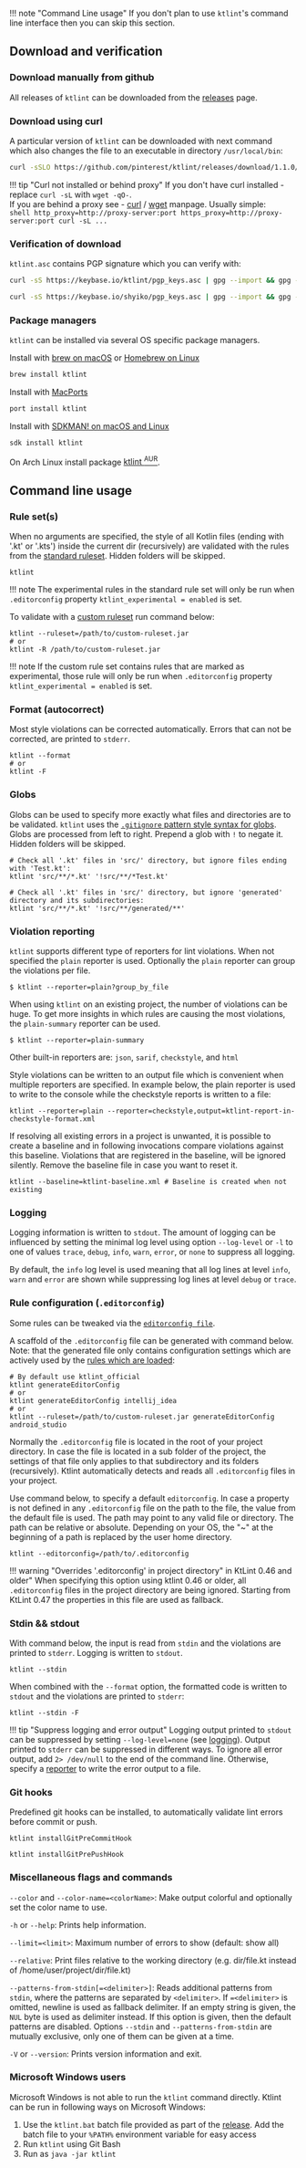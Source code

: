 !!! note "Command Line usage"
    If you don't plan to use `ktlint`'s command line interface then you can skip this section.

## Download and verification

### Download manually from github

All releases of `ktlint` can be downloaded from the [releases](https://github.com/pinterest/ktlint/releases) page.

### Download using curl

A particular version of `ktlint` can be downloaded with next command which also changes the file to an executable in directory `/usr/local/bin`:

```sh title="Download"
curl -sSLO https://github.com/pinterest/ktlint/releases/download/1.1.0/ktlint && chmod a+x ktlint && sudo mv ktlint /usr/local/bin/
```

!!! tip "Curl not installed or behind proxy"
    If you don't have curl installed - replace `curl -sL` with `wget -qO-`.  
    If you are behind a proxy see - [curl](https://curl.haxx.se/docs/manpage.html#ENVIRONMENT) / [wget](https://www.gnu.org/software/wget/manual/wget.html#Proxies) manpage. Usually simple:  
    ```shell
    http_proxy=http://proxy-server:port https_proxy=http://proxy-server:port curl -sL ...
    ```

### Verification of download

`ktlint.asc` contains PGP signature which you can verify with:

```sh title="Verify releases 0.32.0 and above"
curl -sS https://keybase.io/ktlint/pgp_keys.asc | gpg --import && gpg --verify ktlint.asc
```

```sh title="Verify releases up through 0.31.0"
curl -sS https://keybase.io/shyiko/pgp_keys.asc | gpg --import && gpg --verify ktlint.asc
```

### Package managers

`ktlint` can be installed via several OS specific package managers.

Install with [brew on macOS](https://brew.sh/) or [Homebrew on Linux](https://docs.brew.sh/Homebrew-on-Linux)
```sh
brew install ktlint
```

Install with [MacPorts](https://www.macports.org/)
```sh
port install ktlint
```

Install with [SDKMAN! on macOS and Linux](https://sdkman.io/)
```sh
sdk install ktlint
```

On Arch Linux install package [ktlint <sup>AUR</sup>](https://aur.archlinux.org/packages/ktlint/).

## Command line usage

### Rule set(s)

When no arguments are specified, the style of all Kotlin files (ending with '.kt' or '.kts') inside the current dir (recursively) are validated with the rules from the [standard ruleset](../../rules/standard/). Hidden folders will be skipped.

```shell title="Default validation with standard ruleset"
ktlint
```

!!! note
    The experimental rules in the standard rule set will only be run when `.editorconfig` property `ktlint_experimental = enabled` is set.

To validate with a [custom ruleset](../../api/custom-rule-set/) run command below:  

```shell title="Validation with standard and a custom ruleset"
ktlint --ruleset=/path/to/custom-ruleset.jar
# or
ktlint -R /path/to/custom-ruleset.jar
```

!!! note
    If the custom rule set contains rules that are marked as experimental, those rule will only be run when `.editorconfig` property `ktlint_experimental = enabled` is set.

### Format (autocorrect)

Most style violations can be corrected automatically. Errors that can not be corrected, are printed to `stderr`.

```shell title="Autocorrect style violations"
ktlint --format
# or
ktlint -F
```

### Globs

Globs can be used to specify more exactly what files and directories are to be validated. `ktlint` uses the [`.gitignore` pattern style syntax for globs](https://git-scm.com/docs/gitignore). Globs are processed from left to right. Prepend a glob with `!` to negate it. Hidden folders will be skipped.

```shell title="Check only certain locations starting from the current directory"
# Check all '.kt' files in 'src/' directory, but ignore files ending with 'Test.kt':
ktlint 'src/**/*.kt' '!src/**/*Test.kt'

# Check all '.kt' files in 'src/' directory, but ignore 'generated' directory and its subdirectories:
ktlint 'src/**/*.kt' '!src/**/generated/**'
```

### Violation reporting

`ktlint` supports different type of reporters for lint violations. When not specified the `plain` reporter is used. Optionally the `plain` reporter can group the violations per file.

```shell title="Style violation grouped by file"
$ ktlint --reporter=plain?group_by_file
```

When using `ktlint` on an existing project, the number of violations can be huge. To get more insights in which rules are causing the most violations, the `plain-summary` reporter can be used.
```shell title="Style violations counted per rule"
$ ktlint --reporter=plain-summary
```

Other built-in reporters are: `json`, `sarif`, `checkstyle`, and `html`

Style violations can be written to an output file which is convenient when multiple reporters are specified. In example below, the plain reporter is used to write to the console while the checkstyle reports is written to a file:

```shell title="Multiple reporters"
ktlint --reporter=plain --reporter=checkstyle,output=ktlint-report-in-checkstyle-format.xml
```

If resolving all existing errors in a project is unwanted, it is possible to create a baseline and in following invocations compare violations against this baseline. Violations that are registered in the baseline, will be ignored silently. Remove the baseline file in case you want to reset it.

```shell title="Check against a baseline file"
ktlint --baseline=ktlint-baseline.xml # Baseline is created when not existing
```

### Logging

Logging information is written to `stdout`. The amount of logging can be influenced by setting the minimal log level using option `--log-level` or `-l` to one of values `trace`, `debug`, `info`, `warn`, `error`, or `none` to suppress all logging.

By default, the `info` log level is used meaning that all log lines at level `info`, `warn` and `error` are shown while suppressing log lines at level `debug` or `trace`.

### Rule configuration (`.editorconfig`)

Some rules can be tweaked via the [`editorconfig file`](../../rules/configuration-ktlint/).

A scaffold of the `.editorconfig` file can be generated with command below. Note: that the generated file only contains configuration settings which are actively used by the [rules which are loaded](#rule-sets):

```shell title="Generate .editorconfig"
# By default use ktlint_official
ktlint generateEditorConfig
# or
ktlint generateEditorConfig intellij_idea
# or
ktlint --ruleset=/path/to/custom-ruleset.jar generateEditorConfig android_studio
```

Normally the `.editorconfig` file is located in the root of your project directory. In case the file is located in a sub folder of the project, the settings of that file only applies to that subdirectory and its folders (recursively). Ktlint automatically detects and reads all `.editorconfig` files in your project.

Use command below, to specify a default `editorconfig`. In case a property is not defined in any `.editorconfig` file on the path to the file, the value from the default file is used. The path may point to any valid file or directory. The path can be relative or absolute. Depending on your OS, the "~" at the beginning of a path is replaced by the user home directory.

```shell title="Override '.editorconfig'"
ktlint --editorconfig=/path/to/.editorconfig
```

!!! warning "Overrides '.editorconfig' in project directory" in KtLint 0.46 and older"
    When specifying this option using ktlint 0.46 or older, all `.editorconfig` files in the project directory are being ignored. Starting from KtLint 0.47 the properties in this file are used as fallback.

### Stdin && stdout

With command below, the input is read from `stdin` and the violations are printed to `stderr`. Logging is written to `stdout`.

```shell title="Lint from stdin"
ktlint --stdin
```

When combined with the `--format` option, the formatted code is written to `stdout` and the violations are printed to `stderr`:

```shell title="Format from stdin and write to stdout"
ktlint --stdin -F
```

!!! tip "Suppress logging and error output"
    Logging output printed to `stdout` can be suppressed by setting `--log-level=none` (see [logging](#logging)).
    Output printed to `stderr` can be suppressed in different ways. To ignore all error output, add `2> /dev/null` to the end of the command line. Otherwise, specify a [reporter](#violation-reporting) to write the error output to a file.


### Git hooks

Predefined git hooks can be installed, to automatically validate lint errors before commit or push.

```shell title="Install git pre-commit hook"
ktlint installGitPreCommitHook
```

```shell title="Install git pre-push hook"
ktlint installGitPrePushHook
```

### Miscellaneous flags and commands

`--color` and `--color-name=<colorName>`: Make output colorful and optionally set the color name to use.

`-h` or `--help`: Prints help information.

`--limit=<limit>`: Maximum number of errors to show (default: show all)

`--relative`: Print files relative to the working directory (e.g. dir/file.kt instead of /home/user/project/dir/file.kt)

`--patterns-from-stdin[=<delimiter>]`: Reads additional patterns from `stdin`, where the patterns are separated by `<delimiter>`. If `=<delimiter>` is omitted, newline is used as fallback delimiter. If an empty string is given, the `NUL` byte is used as delimiter instead.
If this option is given, then the default patterns are disabled.
Options `--stdin` and `--patterns-from-stdin` are mutually exclusive, only one of them can be given at a time.

`-V` or `--version`: Prints version information and exit.

### Microsoft Windows users

Microsoft Windows is not able to run the `ktlint` command directly. Ktlint can be run in following ways on Microsoft Windows:

1. Use the `ktlint.bat` batch file provided as part of the [release](https://github.com/pinterest/ktlint/releases/tag/1.1.0). Add the batch file to your `%PATH%` environment variable for easy access
2. Run `ktlint` using Git Bash
3. Run as `java -jar ktlint`
